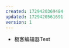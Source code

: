 ```yaml
---
created: 1729420369484
updated: 1729420561691
version: 1
---
```


- <span id="2024-10-20-18-36-01-upcm">极客编辑器Test</span>
